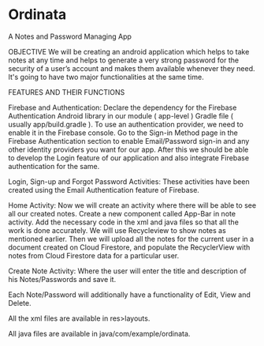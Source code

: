 # Ordinata
A Notes and Password Managing App  


OBJECTIVE We will be creating an android application which helps to take notes at any time and helps to generate a very strong password for the security of a user’s account and makes them available whenever they need. It's going to have two major functionalities at the same time.  


FEATURES AND THEIR FUNCTIONS  

Firebase and Authentication: Declare the dependency for the Firebase Authentication Android library in our module ( app-level ) Gradle file ( usually app/build.gradle ). To use an authentication provider, we need to enable it in the Firebase console. Go to the Sign-in Method page in the Firebase Authentication section to enable Email/Password sign-in and any other identity providers you want for our app. After this we should be able to develop the Login feature of our application and also integrate Firebase authentication for the same. 

Login, Sign-up and Forgot Password Activities: These activities have been created using the Email Authentication feature of Firebase.

Home Activity: Now we will create an activity where there will be able to see all our created notes. Create a new component called App-Bar in note activity. Add the necessary code in the xml and java files so that all the work is done accurately. We will use Recycleview to show notes as mentioned earlier. Then we will upload all the notes for the current user in a document created on Cloud Firestore, and populate the RecyclerView with notes from Cloud Firestore data for a particular user.

Create Note Activity: Where the user will enter the title and description of his Notes/Passwords and save it.

Each Note/Password will additionally have a functionality of Edit, View and Delete.

All the xml files are available in res>layouts.

All java files are available in java/com/example/ordinata.

